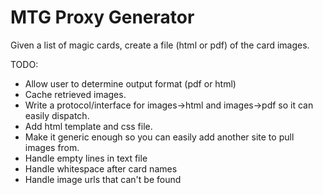 MTG Proxy Generator
===================

Given a list of magic cards, create a file (html or pdf) of the card images.

TODO:
- Allow user to determine output format (pdf or html)
- Cache retrieved images.
- Write a protocol/interface for images->html and images->pdf so it can easily dispatch.
- Add html template and css file.
- Make it generic enough so you can easily add another site to pull images from.
- Handle empty lines in text file
- Handle whitespace after card names
- Handle image urls that can't be found